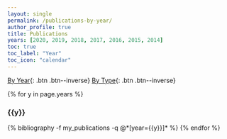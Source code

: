 ```yaml
---
layout: single
permalink: /publications-by-year/
author_profile: true
title: Publications
years: [2020, 2019, 2018, 2017, 2016, 2015, 2014]
toc: true
toc_label: "Year"
toc_icon: "calendar"
---
```


[By Year](/publications-by-year/){: .btn .btn--inverse}
[By Type](/publications-by-type/){: .btn .btn--inverse}

{% for y in page.years %}
  <h3  id="{{y}}" class="pubyear">{{y}}</h3>
  {% bibliography -f my_publications -q @*[year={{y}}]* %}
{% endfor %}
